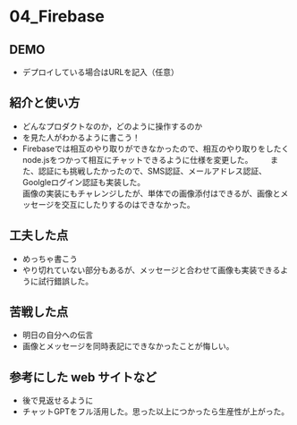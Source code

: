 # 04_Firebase

## DEMO
  - デプロイしている場合はURLを記入（任意）

## 紹介と使い方

  - どんなプロダクトなのか，どのように操作するのか
  - を見た人がわかるように書こう！
  - Firebaseでは相互のやり取りができなかったので、相互のやり取りをしたくnode.jsをつかって相互にチャットできるように仕様を変更した。
　　また、認証にも挑戦したかったので、SMS認証、メールアドレス認証、Goolgleログイン認証も実装した。    
    画像の実装にもチャレンジしたが、単体での画像添付はできるが、画像とメッセージを交互にしたりするのはできなかった。

## 工夫した点

  - めっちゃ書こう
  - やり切れていない部分もあるが、メッセージと合わせて画像も実装できるように試行錯誤した。

## 苦戦した点

  - 明日の自分への伝言
  - 画像とメッセージを同時表記にできなかったことが悔しい。

## 参考にした web サイトなど

  - 後で見返せるように
  - チャットGPTをフル活用した。思った以上につかったら生産性が上がった。
